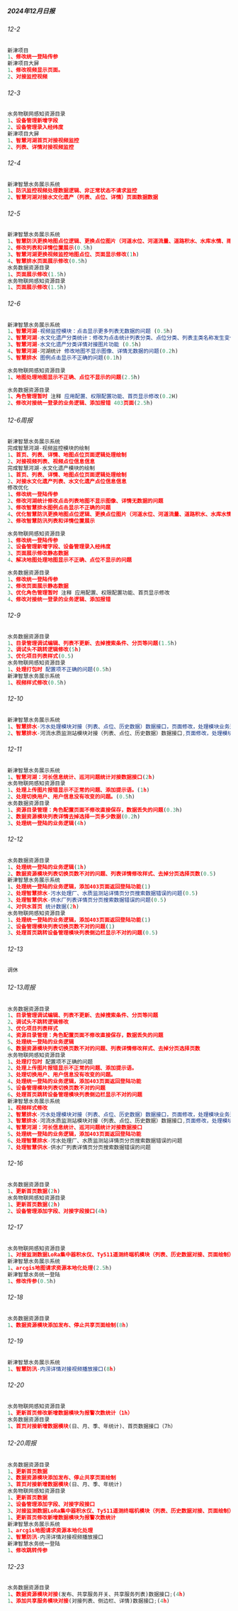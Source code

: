 <!--
 * @Description: 
 * @Version: 2.0
 * @Autor: GXY
 * @Date: 2024-11-01 11:37:26
 * @LastEditors: GXY
 * @LastEditTime: 2024-12-23 16:41:09
-->
##### 2024年12月日报

###### 12-2
```js
新津项目
1、修改统一登陆传参
新津项目大屏
1、修改视频显示页面。
2、对接监控视频

```
###### 12-3
```js
水务物联网感知资源目录
1、设备管理新增字段
2、设备管理录入经纬度
新津项目大屏
1、智慧河湖首页对接视频监控
2、列表、详情对接视频监控

```
###### 12-4
```js
新津智慧水务展示系统
1、防汛监控视频处理数据逻辑、非正常状态不请求监控
2、智慧河湖对接水文化遗产（列表、点位、详情）页面数据数据

```

###### 12-5
```js
新津智慧水务展示系统
1、智慧防汛更换地图点位逻辑、更换点位图片（河道水位、河道流量、道路积水、水库水情、雨量分布）图标 (3h)
2、修改列表和详情位置展示(0.5h)
3、智慧河湖更换视频监控地图点位、页面显示修改(1h)
4、智慧排水页面展示修改(0.5h)
水务数据资源目录
1、页面展示修改(1.5h)
水务物联网感知资源目录
1、页面展示修改(1.5h)

```
###### 12-6
```js
新津智慧水务展示系统
1、智慧河湖-视频监控模块：点击显示更多列表无数据的问题 (0.5h)
2、智慧河湖-水文化遗产分类统计：修改为点击统计列表分类、点位分类、列表主类名称发生变化列表和点位同步更新变化 (1.5h)
3、智慧河湖-水文化遗产分类详情对接图片功能 (0.5h)
4、智慧河湖-河湖统计 修改地图不显示图像、详情无数据的问题(0.2h)
5、智慧排水 图例点击显示不正确的问题(0.1h)

水务物联网感知资源目录
1、地图处理地图显示不正确、点位不显示的问题(2.5h)

水务数据资源目录
1、角色管理暂时 注释 应用配置、权限配置功能、首页显示修改(0.2H)
2、修改对接统一登录的业务逻辑、添加报错 403页面(2.5h)
```

###### 12-6周报
```js
新津智慧水务展示系统
完成智慧河湖-视频监控模块的绘制
1、首页、列表、详情、地图点位页面逻辑处理绘制
2、对接视频列表、视频点位信息信息
完成智慧河湖-水文化遗产模块的绘制
1、首页、列表、详情、地图点位页面逻辑处理绘制
2、对接水文化遗产列表、水文化遗产点位信息信息
修改优化
1、修改统一登陆传参
2、修改河湖统计修改点击列表地图不显示图像、详情无数据的问题
3、修改智慧排水图例点击显示不正确的问题
4、优化智慧防汛更换地图点位逻辑、更换点位图片（河道水位、河道流量、道路积水、水库水情、雨量分布）图标
2、修改智慧防汛列表和详情位置展示

水务物联网感知资源目录
1、修改统一登陆传参
2、设备管理新增字段、设备管理录入经纬度
3、页面展示修改静态数据
4、解决地图处理地图显示不正确、点位不显示的问题

水务数据资源目录
1、修改统一登陆传参
2、修改页面展示静态数据
3、优化角色管理暂时 注释 应用配置、权限配置功能、首页显示修改
4、修改对接统一登录的业务逻辑、添加报错
```

###### 12-9
```js
水务数据资源目录
1、目录管理调试编辑、列表不更新、去掉搜索条件、分页等问题(1.5h)
2、调试头不跳转逻辑修改(5h)
3、优化项目列表样式(0.5)
水务物联网感知资源目录
1、处理打包时 配置项不正确的问题(0.5h)
新津智慧水务展示系统
1、视频样式修改(0.5h)
```

###### 12-10
```js
新津智慧水务展示系统
1、智慧排水-污水处理模块对接（列表、点位、历史数据）数据接口，页面修改，处理模块业务逻辑(点位图层显示隐藏、点位点击等)(4h)
2、智慧排水-河流水质监测站模块对接（列表、点位、历史数据）数据接口,页面修改，处理模块业务逻辑(点位图层显示隐藏、点位点击等)(4h)
```

###### 12-11
```js
新津智慧水务展示系统
1、智慧河湖：河长信息统计、巡河问题统计对接数据接口(2h)
水务物联网感知资源目录
1、处理上传图片报错显示不正常的问题、添加提示语。(1h)
2、处理切换用户、用户信息没有改变的问题。(0.5h)
水务数据资源目录
1、资源目录管理：角色配置页面不修改直接保存，数据丢失的问题(0.3h)
2、数据资源模块列表详情去掉选择一页多少数据(0.2h)
3、处理统一登陆的业务逻辑(4h)
```
###### 12-12
```js
水务数据资源目录
1、处理统一登陆的业务逻辑(1h)
2、数据资源模块列表切换页数不对的问题、列表详情修改样式、去掉分页选择页数(0.5)
新津智慧水务展示系统
1、处理统一登陆的业务逻辑，添加403页面返回登陆功能(1)
2、处理智慧排水-污水处理厂、水质监测站详情页分页搜索数据错误的问题(0.5)
3、处理智慧供水-供水厂列表详情页分页搜索数据错误的问题(0.5)
4、对供水首页 统计数据(2h)
水务物联网感知资源目录
1、处理统一登陆的业务逻辑，添加403页面返回登陆功能(1)
2、设备管理模块列表切换页数不对的问题(1)
3、处理首页跳转设备管理模块列表侧边栏显示不对的问题(0.5)
```
###### 12-13
```js
调休
```
###### 12-13周报
```js
水务数据资源目录
1、目录管理调试编辑、列表不更新、去掉搜索条件、分页等问题
2、调试头不跳转逻辑修改
3、优化项目列表样式
4、资源目录管理：角色配置页面不修改直接保存，数据丢失的问题
5、处理统一登陆的业务逻辑
6、数据资源模块列表切换页数不对的问题、列表详情修改样式、去掉分页选择页数
水务物联网感知资源目录
1、处理打包时 配置项不正确的问题
2、处理上传图片报错显示不正常的问题、添加提示语。
3、处理切换用户、用户信息没有改变的问题。
4、处理统一登陆的业务逻辑，添加403页面返回登陆功能
5、设备管理模块列表切换页数不对的问题
6、处理首页跳转设备管理模块列表侧边栏显示不对的问题
新津智慧水务展示系统
1、视频样式修改
2、智慧排水-污水处理模块对接（列表、点位、历史数据）数据接口，页面修改，处理模块业务逻辑(点位图层显示隐藏、点位点击等)
3、智慧排水-河流水质监测站模块对接（列表、点位、历史数据）数据接口,页面修改，处理模块业务逻辑(点位图层显示隐藏、点位点击等)
4、智慧河湖：河长信息统计、巡河问题统计对接数据接口
5、处理统一登陆的业务逻辑，添加403页面返回登陆功能
6、处理智慧排水-污水处理厂、水质监测站详情页分页搜索数据错误的问题
7、处理智慧供水-供水厂列表详情页分页搜索数据错误的问题
```

###### 12-16
```js
水务数据资源目录
1、更新首页数据(2h)
水务物联网感知资源目录
1、更新首页数据(2h)
2、设备管理添加字段、对接字段接口(4h)
```

###### 12-17
```js
水务物联网感知资源目录
1、对接监测数据LoRa集中器积水仪、Ty511遥测终端机模块（列表、历史数据对接、页面绘制）（5h）
新津智慧水务展示系统
1、arcgis地图请求资源本地化处理(2.5h)
新津智慧水务统一登陆
1、修改传参(0.5h)
```

###### 12-18
```js
水务数据资源目录
1、数据资源模块添加发布、停止共享页面绘制(8h)
```

###### 12-19
```js
新津智慧水务展示系统
1、智慧防汛-内涝详情对接视频播放接口(8h)
```

###### 12-20
```js
水务物联网感知资源目录
1、更新首页修改新增数据模块为报警次数统计（1h）
水务数据资源目录
1、首页对接新增数据模块(日、月、季、年统计)、首页数据接口（7h）
```

###### 12-20周报
```js
水务数据资源目录
1、更新首页数据
2、数据资源模块添加发布、停止共享页面绘制
3、首页对接新增数据模块(日、月、季、年统计)
水务物联网感知资源目录
1、更新首页数据
2、设备管理添加字段、对接字段接口
3、对接监测数据LoRa集中器积水仪、Ty511遥测终端机模块（列表、历史数据对接、页面绘制）
1、更新首页修改新增数据模块为报警次数统计
新津智慧水务展示系统
1、arcgis地图请求资源本地化处理
2、智慧防汛-内涝详情对接视频播放接口
新津智慧水务统一登陆
1、修改跳转传参
```
###### 12-23
```js
水务数据资源目录
1、数据资源模块对接(发布、共享服务开关、共享服务列表)数据接口;(4h)
1、添加共享服务模块对接(对接列表、侧边栏、详情)数据接口;(4h)
```
